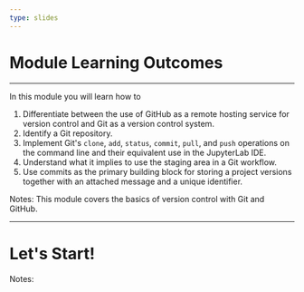 ```yaml
---
type: slides
---
```


# Module Learning Outcomes

---

In this module you will learn how to

1. Differentiate between the use of GitHub as a remote hosting service for version control and Git as a version control system.
2. Identify a Git repository.
3. Implement Git's `clone`, `add`, `status`, `commit`, `pull`, and `push` operations on the command line and their equivalent use in the JupyterLab IDE.
4. Understand what it implies to use the staging area in a Git workflow.
5. Use commits as the primary building block for storing a project versions together with an attached message and a unique identifier.

Notes: This module covers the basics of version control with Git and GitHub. 

---

# Let's Start!

Notes:

<br>

